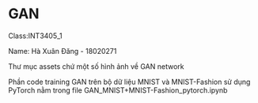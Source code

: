 # GAN
Class:INT3405_1

Name: Hà Xuân Đăng - 18020271

Thư mục assets chứ một số hình ảnh về GAN network

Phần code training GAN trên bộ dữ liệu MNIST và MNIST-Fashion sử dụng PyTorch nằm trong file GAN_MNIST+MNIST-Fashion_pytorch.ipynb
